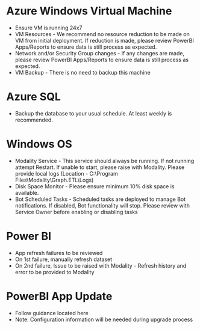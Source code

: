 # Azure Windows Virtual Machine

- Ensure VM is running 24x7
- VM Resources - We recommend no resource reduction to be made on VM from initial deployment. If reduction is made, please review PowerBI Apps/Reports to ensure data is still process as expected.
- Network and/or Security Group changes - If any changes are made, please review PowerBI Apps/Reports to ensure data is still process as expected.
- VM Backup - There is no need to backup this machine

# Azure SQL

- Backup the database to your usual schedule. At least weekly is recommended.
	
# Windows OS

- Modality Service - This service should always be running. If not running attempt Restart. If unable to start, please raise with Modality. Please provide local logs (Location - C:\Program Files\Modality\Graph.ETL\Logs)
- Disk Space Monitor - Please ensure minimum 10% disk space is available. 
- Bot Scheduled Tasks - Scheduled tasks are deployed to manage Bot notifications. If disabled, Bot functionality will stop. Please review with Service Owner before enabling or disabling tasks
	
# Power BI

- App refresh failures to be reviewed
- On 1st failure, manually refresh dataset
- On 2nd failure, Issue to be raised with Modality - Refresh history and error to be provided to Modality
	
# PowerBI App Update

- Follow guidance located here
- Note: Configuration information will be needed during upgrade process
